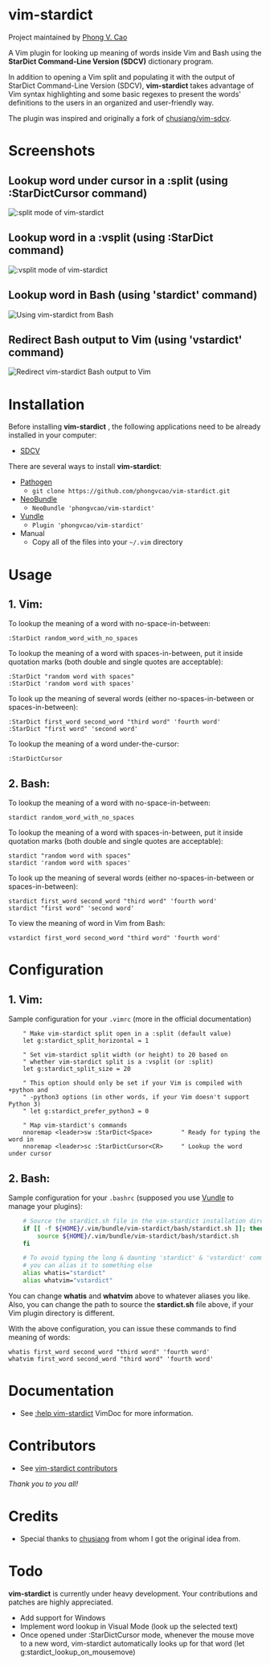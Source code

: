 # vim-stardict

Project maintained by <a href="http://phongvcao.com/" target="_blank">Phong V.
Cao</a>

A Vim plugin for looking up meaning of words inside Vim and Bash using the
**StarDict Command-Line Version (SDCV)** dictionary program.

In addition to opening a Vim split and populating it with the output of StarDict
Command-Line Version (SDCV), **vim-stardict** takes advantage of Vim syntax
highlighting and some basic regexes to present the words' definitions to the
users in an organized and user-friendly way.

The plugin was inspired and originally a fork of
[chusiang/vim-sdcv](https://github.com/chusiang/vim-sdcv).


Screenshots
===========

Lookup word under cursor in a :split (using :StarDictCursor command)
--------------
![:split mode of vim-stardict](http://www.mediafire.com/convkey/bc14/a6nv3auv11g61226g.jpg)

Lookup word in a :vsplit (using :StarDict command)
---------------
![:vsplit mode of vim-stardict](http://www.mediafire.com/convkey/3ef1/js0cp9p475fse5q6g.jpg)

Lookup word in Bash (using 'stardict' command)
---------------
![Using vim-stardict from Bash](http://www.mediafire.com/convkey/c799/jasp8h8pimlhbat6g.jpg)

Redirect Bash output to Vim (using 'vstardict' command)
---------------
![Redirect vim-stardict Bash output to Vim](http://www.mediafire.com/convkey/f4a6/xy7slj2jsdcrpsu6g.jpg)


Installation
============

Before installing **vim-stardict** , the following applications need to be
already installed in your computer:

* [SDCV][0]

There are several ways to install **vim-stardict**:

* [Pathogen][1]
    * `git clone https://github.com/phongvcao/vim-stardict.git`
* [NeoBundle][2]
    * `NeoBundle 'phongvcao/vim-stardict'`
* [Vundle][3]
    * `Plugin 'phongvcao/vim-stardict'`
* Manual
    * Copy all of the files into your `~/.vim` directory


Usage
=====

## 1. Vim:
To lookup the meaning of a word with no-space-in-between:

	:StarDict random_word_with_no_spaces

To lookup the meaning of a word with spaces-in-between, put it inside
quotation marks (both double and single quotes are acceptable):

	:StarDict "random word with spaces"
	:StarDict 'random word with spaces'

To look up the meaning of several words (either no-spaces-in-between or
spaces-in-between):

	:StarDict first_word second_word "third word" 'fourth word'
	:StarDict "first word" 'second word'

To lookup the meaning of a word under-the-cursor:

	:StarDictCursor


## 2. Bash:
To lookup the meaning of a word with no-space-in-between:

	stardict random_word_with_no_spaces

To lookup the meaning of a word with spaces-in-between, put it inside
quotation marks (both double and single quotes are acceptable):

	stardict "random word with spaces"
	stardict 'random word with spaces'

To look up the meaning of several words (either no-spaces-in-between or
spaces-in-between):

	stardict first_word second_word "third word" 'fourth word'
	stardict "first word" 'second word'

To view the meaning of word in Vim from Bash:

	vstardict first_word second_word "third word" 'fourth word'


Configuration
=============

## 1. Vim:
Sample configuration for your `.vimrc` (more in the official documentation)

```vim
    " Make vim-stardict split open in a :split (default value)
    let g:stardict_split_horizontal = 1

    " Set vim-stardict split width (or height) to 20 based on
    " whether vim-stardict split is a :vsplit (or :split)
	let g:stardict_split_size = 20

	" This option should only be set if your Vim is compiled with +python and
	" -python3 options (in other words, if your Vim doesn't support Python 3)
	" let g:stardict_prefer_python3 = 0

    " Map vim-stardict's commands
    nnoremap <leader>sw :StarDict<Space>	    " Ready for typing the word in
	nnoremap <leader>sc :StarDictCursor<CR>     " Lookup the word under cursor
```

## 2. Bash:
Sample configuration for your `.bashrc` (supposed you use [Vundle][3] to manage
your plugins):

```bash
	# Source the stardict.sh file in the vim-stardict installation directory
	if [[ -f ${HOME}/.vim/bundle/vim-stardict/bash/stardict.sh ]]; then
		source ${HOME}/.vim/bundle/vim-stardict/bash/stardict.sh
	fi

	# To avoid typing the long & daunting 'stardict' & 'vstardict' commands,
	# you can alias it to something else
	alias whatis="stardict"
	alias whatvim="vstardict"
```

You can change **whatis** and **whatvim** above to whatever aliases you like.
Also, you can change the path to source the **stardict.sh** file above, if your
Vim plugin directory is different.

With the above configuration, you can issue these commands to find meaning of
words:

	whatis first_word second_word "third word" 'fourth word'
	whatvim first_word second_word "third word" 'fourth word'


Documentation
=============
* See [:help vim-stardict](https://github.com/phongvcao/vim-stardict/blob/master/doc/vim-stardict.txt) VimDoc for more information.


Contributors
============
* See [vim-stardict contributors](https://github.com/phongvcao/vim-stardict/graphs/contributors)

*Thank you to you all!*


Credits
=======

* Special thanks to [chusiang](https://github.com/chusiang/) from whom I got
the original idea from.

[0]: http://sdcv.sourceforge.net/
[1]: https://github.com/tpope/vim-pathogen
[2]: https://github.com/Shougo/neobundle.vim
[3]: https://github.com/gmarik/vundle

Todo
====
**vim-stardict** is currently under heavy development. Your contributions and
patches are highly appreciated.

* Add support for Windows
* Implement word lookup in Visual Mode (look up the selected text)
* Once opened under :StarDictCursor mode, whenever the mouse move to a new word,
vim-stardict automatically looks up for that word (let g:stardict_lookup_on_mousemove)
